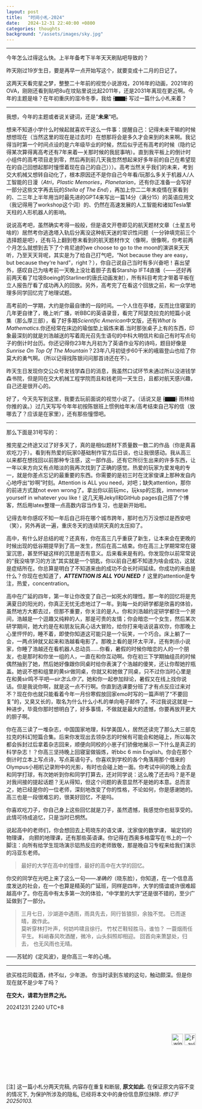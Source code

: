 ```yaml
---
layout: post
title:  "时间小札-2024"
date:   2024-12-31 22:40:00 +0800
categories: thoughts
background: "/assets/images/sky.jpg"
---
```

---

今年怎么过得这么快。上半年备考下半年天天刷贴吧导致的？

昨天刚过19岁生日，要是再早一点开始写这个，就要变成十二月的日记了。

这两天天看完星之梦，整整二十年前的视觉小说游戏，2016年的动画，2021年的OVA，刚刚还看到贴吧8u在坟贴里说比起2011年，还是2031年离现在更近啊。今年的主题是啥？在年初重庆的湿冷冬季，我给 ~~[▇▇]~~ 写过一篇什么小札来着？

---

我想，今年的主题或者说关键词，还是“**未来**”吧。

想来不知道小学什么时候起就喜欢干这么一件事：提醒自己：记得未来干嘛的时候想想现在（当然这里的现在是过去时）在想那将会是多久才会来到的未来啊。我记得当时第一个时间点设的是六年级毕业的时候，然后似乎还有高考的时候（隐约记得某次算得离高考还有7年来着—关那时候的我屁事呐）。直到我平板上的倒计时小组件的高考项目走到零，然后再到前几天我忽然想起来好多年前的自己在希望现在的自己回想起那时憧憬着现在自己的自己）））。高考当然关乎我们的未来，考到交大机械又想转自动化了，根本原因还不是你自己今年看/玩那么多关于机器人/人工智能的日漫（*Atri*，*Plastic Memories*，*Planetarian*，还有你正准备一会写好一部分这些文字再去玩的*Stella of The End*），再加上你二二年末疫情在家看到的、二三年上半年用当时最先进的GPT4来写出一篇14分（满分15）的英语应用文（我记得用了workshop这个词）的、仍然在高速发展的人工智能和诸如Tesla擎天柱的人形机器人的影响。

说说高考吧，虽然确实考得一般般，但是语文开卷即见的航天题材文章（土星五号啥的）居然考你逃逸塔入轨后分离没这种航天迷的常识性问题（一分钟填完前三个选择题是吧），还有马上翻到卷末看到的航天题材作文（像啊，很像啊，你考前两个月怎么就想到去下了个肯尼迪的we choose to go to the moon的演讲来天天听，乃至天天背呢，其实是为了给自己打气吧，“Not because they are easy，but because they‘re hard”，right？），你自己说自己当时有多兴奋吧！喜出望外，感叹自己为啥考前一天晚上没壮着胆子去看Starship IFT4直播（——还好再前两天看了垃圾Boeing的Starliner的唐氏动画发射），所有科目考完才带着平板在立人报告厅看了成功再入的回放。另外，高考完了在看这个回放之前，和一众学地理多同学回忆完了地理试题。

高考前的一学期，大约是你最自律的一段时间。一个人住在亭楼，反而比住寝室的几年更自律了，晚上听广播，听BBC的英语录音，看完了阿瑟克拉克的短篇小说集（那么厚三部），看了好多期*Scientific American*中文版，还有*What Is Mathematics*.你还经常在床边的瑜伽垫上锻炼来着.当时那张桌子上有的东西，印象最深刻的就是刘浩越送的写着周光召先生语句的中科大明信片和自己有时写点句子的倒计时台历。你还记得你23年九月初为了英语作业写的诗吗，题目好像是*Sunrise On Top Of The Mountain*？23年八月初徒步60千米的峨眉登山也给了你莫大的勇气啊。（所以记得找陈银问问那首诗还在不）。

昨天生日发现你交公众号发钱学森日的消息，我虽然口试环节未通过所以没进钱学森书院，但是同在交大机械工程学院而且和钱老同一天生日，且都对航天感兴趣，自己还是很开心的。

好了，今天先写到这里，我要去玩前面说的视觉小说了。（话说又是 ~~[▇▇]~~ 雨林给你推的诶。）过几天写写今年年初按陈银班上惯例给年末/高考结束自己写的信（放哪去了？应该是在家里），还有那些憧憬吧。

---
那么下面是31号写的：

推完星之终途又过了好多天了，真的是相似题材下质量数一数二的作品（你是真喜欢吃刀子）。看到有热爱的玩家0基础制作官方后日谈，也让我很感动。我从高三以来都在想找回以前那种专注感，这一部作品，还有它所衍生出来的许多东西，让一年以来方向又有点暗淡的我再次找到了正确的感觉。热爱的玩家为爱发电的专一，就是你差点忘记的最重要的东西。你需要的是初三时在沈家俊课上那种发自内心地呼出“妙啊”时刻。Attention is ALL you need，对吧；缺失attention，那你的前进方式就not even wrong了。拿出你以前玩mc，玩ksp的忘我，immerse yourself in whatever you like！这几天用Jekyll和GitHub pages自己搭了个博客，然后用latex整理一点高数内容当作复习，也是新开始啦。

记得去年你感叹不知一年后自己将在哪个城市跨年，那时也万万没想过是西安吧（笑），另外再说一遍，重庆冬天的连续阴天真的太压抑了。

高中，有什么好总结的呢？还真有，你在高三几乎重获了新生，让本来会在更晚的时候出现的低谷期提早到了高一发生，然后在高二结束。你在高三上学期常常在寝室沉思，甚至怀疑这样的沉思是否有意义。后来看来是有的。你发现你以前常常说的“我没啥学习的方法”其实就是一个钥匙，你以前自己都不知道为啥会成功，这就是症结所在。你总算是明白了不知道来由的成功不会长时间延续。你成功的来由是什么？你现在也知道了，***ATTENTION IS ALL YOU NEED！*** 这里的attention是专注，热爱，concentration。

高中在广延的四年，第一年让你改变了自己一如死水的理性。那一年的回忆将是充满夏日的阳光的，你真正无忧无虑地过了一年。到每一处的研学都是欣喜的体验，虽然地方大都去过，但那不重要，你关注的是人。你和刘浩越约定研学都住一个房间，浩越是一个逗趣又纯粹的人，那是可贵的友情；你会暗恋一个女生，然后某次研学期间，她大约是在和朋友玩真心话大冒险，给你打来电话说喜欢你，你那晚上心里怦怦的，睡不着，即使你知道这可能只是一个玩笑，一个巧合。床上躺了一会，一两点钟就又起来和浩越看电影了。那晚上看的是环太平洋，还有刺杀小说家，你睡了浩越还在看机器人总动员……你看，暑假的时候你暗恋的人的一个朋友，也是那时和你坐一组的人，一直在和你互动啊。你在初三下学期抽组员的时候偶然抽到了她，然后她好像跟你同桌时给你表演了个浩越的傻笑，还让你帮她拧瓶盖。她说不想和组里的黄sir做同桌，你就又和她做了同桌，只不过你当时心里是在和黄sir鸣不平吧—*sir怎么你了*。她和你一起参加辩论，暑假又在线上找你说话。但是我说你啊，就是这一点不行啊。你直到选课要分班了才有点反应过来对不？现在你也就只能看着今年一月份寒假放回家emo时写的一篇声明了“不要回复”的，又臭又长的，取名为什么什么小札的单向电子邮件了。不过我说这就是一种进步，毕竟你那时想明白了，好多事情，不做就是最大的遗憾，你要再放开更大的胆子啊。

你在高三读了一堆杂志，中国国家地理，科学美国人，居然还读完了那么大三部克拉克的科幻短篇合集。后来你发现出去领杂志的时候有可能会和她碰上，所以每次都会拆封过后拿着杂志回来，顺便向同校的小崽子们骄傲地展示一下什么是真正的科学杂志！？你高三坚持晚上回寝室做锻炼，听bbc 6 min English。你会在那个倒计时立本上写点诗，写点英语句子。你喜欢到学校的各个角落用那个借来的Olympus小相机记录附中的光影，有时也会碰上她一面。你考试中间的晚上会去和同学打球，有次她听到你和同学打算去，还对同学说：这么晚了还去吗？是不是对我间接的提起话题？无从得知，但这个问题的表意显然不是她的本意。总而言之，她已经是你的一位老师，深刻地改变了你的性格，不论如何，你是感谢她的。高三也是一段很难忘的，很美好回忆，不是吗。

你喜欢吃刀子，你自己身上这些回忆就是刀子，虽然遗憾，我感觉你也挺享受的。此情可待成追忆，只是当时已惘然。

说起高中的老师们，你会想回去上苟晓东的语文课，沈家俊的数学课， 喻定钧的物理课， 向颢的地理课，还有那些英语课。你记得在西奥多格雷写在书上的一个脚注：向所有给学生现场演示铝热反应的老师致敬，那是晚自习专程来给我们演示的冯亚东老师。

> 最好的大学在高中的憧憬，最好的高中在大学的回忆。

你交的同学在光吧上来了这么一句——*准确的*（晓东脸），你知道，在一个信息高度发达的社会，在一个也算是精英的广延班，同样是四年，大学的情谊或许很难超越高中了。你在高中有太多第一次的体验，“中学里的大学”还是很不错的，至少广延做到了一部分。

> 三月七日，沙湖道中遇雨，雨具先去，同行皆狼狈，余独不觉。 已而遂晴，故作此。  
> 莫听穿林打叶声，何妨吟啸且徐行。 竹杖芒鞋轻胜马，谁怕？ 一蓑烟雨任平生。 料峭春风吹酒醒，微冷，山头斜照却相迎。 回首向来萧瑟处，归去， 也无风雨也无晴。

——苏轼的《定风波》，是你高三一年的心境。

---
欲买桂花同载酒，终不似，少年游。
你当时读到东坡的这句，触动颇深。但是你现在就不是少年了吗？

**在交大，请君为世界之光。**

20241231 2240 UTC+8

<br><br>
<div style="text-align: right;"><img src="{{ "/assets/images/winterbadge250x250.png" | relative_url }}" alt="winter" width="30" height="30"> <img src="{{ "/assets/images/favicon.svg" | relative_url }}" alt="Favicon" width="30" height="30"></div>

<br><br>
---
[注] 这一篇小札分两天完稿, 内容存在重复和断层, **原文如此.** 在保证原文内容不变的情况下, 为保护所涉及的隐私, 已经将本文中的身份信息原位抹除. *修订于20250103.*